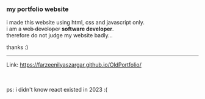 ### my portfolio website

i made this website using html, css and javascript only.  
i am a  ~~web developer~~  **software developer**.  
therefore do not judge my website badly...  
  
thanks :)

_______________________________________________________________________

Link: https://farzeenilyaszargar.github.io/OldPortfolio/


<br><br>ps: i didn't know react existed in 2023 :(
